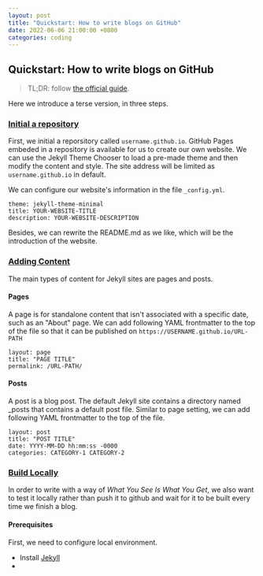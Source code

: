 ```yaml
---
layout: post
title: "Quickstart: How to write blogs on GitHub"
date: 2022-06-06 21:00:00 +0800
categories: coding
---
```


## Quickstart: How to write blogs on GitHub

> TL;DR: follow [the official guide](https://docs.github.com/en/pages/quickstart).

Here we introduce a terse version, in three steps.

### [**Initial a repository**](https://docs.github.com/en/pages/quickstart)
First, we initial a reporsitory called ```username.github.io```. GitHub Pages embeded in a repository is available for us to create our own website. We can use the Jekyll Theme Chooser to load a pre-made theme and then modify the content and style. The site address will be limited as ```username.github.io``` in default. 

We can configure our website's information in the file ```_config.yml```. 
```
theme: jekyll-theme-minimal
title: YOUR-WEBSITE-TITLE
description: YOUR-WEBSITE-DESCRIPTION
```

Besides, we can rewrite the README.md as we like, which will be the introduction of the website. 

### [**Adding Content**](https://docs.github.com/en/pages/setting-up-a-github-pages-site-with-jekyll/adding-content-to-your-github-pages-site-using-jekyll#about-content-in-jekyll-sites)

The main types of content for Jekyll sites are pages and posts. 

#### Pages
A page is for standalone content that isn't associated with a specific date, such as an "About" page. We can add following YAML frontmatter to the top of the file so that it can be published on ```https://USERNAME.github.io/URL-PATH```
```
layout: page
title: "PAGE TITLE"
permalink: /URL-PATH/
```


#### Posts
A post is a blog post. The default Jekyll site contains a directory named _posts that contains a default post file. Similar to page setting, we can add following YAML frontmatter to the top of the file.
```
layout: post
title: "POST TITLE"
date: YYYY-MM-DD hh:mm:ss -0000
categories: CATEGORY-1 CATEGORY-2
```


### [**Build Locally**](https://docs.github.com/en/pages/setting-up-a-github-pages-site-with-jekyll/testing-your-github-pages-site-locally-with-jekyll)
In order to write with a way of *What You See Is What You Get*, we also want to test it locally rather than push it to github and wait for it to be built every time we finish a blog. 

#### Prerequisites
First, we need to configure local environment.
- Install [Jekyll](https://jekyllrb.com/docs/installation/)
- 